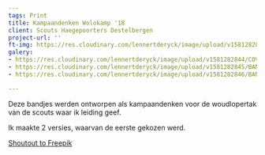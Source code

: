 ```yaml
---
tags: Print
title: Kampaandenken Wolokamp '18
client: Scouts Haegepoorters Destelbergen
project-url: ''
ft-img: https://res.cloudinary.com/lennertderyck/image/upload/v1581282846/BANDJES_WOLOKAMP_18-03_jnxua9.svg
galery:
- https://res.cloudinary.com/lennertderyck/image/upload/v1581282844/COVER_COPACOWOLO-03_npix2i.png
- https://res.cloudinary.com/lennertderyck/image/upload/v1581282845/BANDJES_WOLOKAMP_18_VERSIE_1_fzaljd.png
- https://res.cloudinary.com/lennertderyck/image/upload/v1581282846/BANDJES_WOLOKAMP_18_VERSIE_2_pjzb0n.png

---
```

Deze bandjes werden ontworpen als kampaandenken voor de woudlopertak van de scouts waar ik leiding geef.

Ik maakte 2 versies, waarvan de eerste gekozen werd.

[Shoutout to Freepik](http://www.freepik.com/)